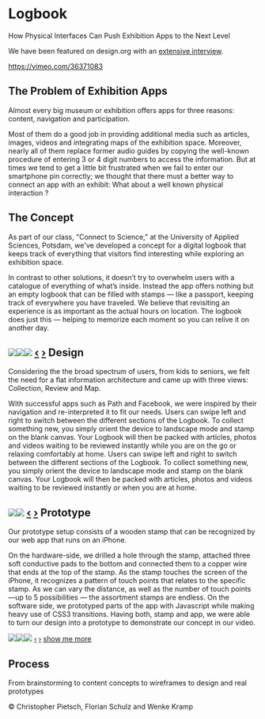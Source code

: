 # Logbook

How Physical Interfaces Can Push Exhibition Apps to the Next Level

We have been featured on design.org with an [extensive interview](http://design.org/blog/logbook-digital-stampbook-app-recording-experiences).

https://vimeo.com/36371083

The Problem of Exhibition Apps
------------------------------

Almost every big museum or exhibition offers apps for three reasons: content, navigation and participation.

 Most of them do a good job in providing additional media such as articles, images, videos and integrating maps of the exhibition space. Moreover, nearly all of them replace former audio guides by copying the well-known procedure of entering 3 or 4 digit numbers to access the information. But at times we tend to get a little bit frustrated when we fail to enter our smartphone pin correctly; we thought that there must a better way to connect an app with an exhibit: What about a well known physical interaction ?

  The Concept
-----------

As part of our class, "Connect to Science," at the University of Applied Sciences, Potsdam, we've developed a concept for a digital logbook that keeps track of everything that visitors find interesting while exploring an exhibition space.

 In contrast to other solutions, it doesn’t try to overwhelm users with a catalogue of everything of what’s inside. Instead the app offers nothing but an empty logbook that can be filled with stamps — like a passport, keeping track of everywhere you have traveled. We believe that revisiting an experience is as important as the actual hours on location. The logbook does just this — helping to memorize each moment so you can relive it on another day.

 ![](img/blocks/concept.png)![](img/blocks/Storyboard-1.jpg)![](img/blocks/Storyboard-2.jpg)   [‹](#storyCarousel) [›](#storyCarousel)  Design
------

Considering the the broad spectrum of users, from kids to seniors, we felt the need for a flat information architecture and came up with three views: Collection, Review and Map.

 With successful apps such as Path and Facebook, we were inspired by their navigation and re-interpreted it to fit our needs. Users can swipe left and right to switch between the different sections of the Logbook. To collect something new, you simply orient the device to landscape mode and stamp on the blank canvas. Your Logbook will then be packed with articles, photos and videos waiting to be reviewed instantly while you are on the go or relaxing comfortably at home. Users can swipe left and right to switch between the different sections of the Logbook. To collect something new, you simply orient the device to landscape mode and stamp on the blank canvas. Your Logbook will then be packed with articles, photos and videos waiting to be reviewed instantly or when you are at home.

 ![](img/blocks/overview.png)![](img/blocks/designstich.jpg)   [‹](#designCarousel) [›](#designCarousel)  Prototype
---------

Our prototype setup consists of a wooden stamp that can be recognized by our web app that runs on an iPhone.

 On the hardware-side, we drilled a hole through the stamp, attached three soft conductive pads to the bottom and connected them to a copper wire that ends at the top of the stamp. As the stamp touches the screen of the iPhone, it recognizes a pattern of touch points that relates to the specific stamp. As we can vary the distance, as well as the number of touch points —up to 5 possibilities — the assortment stamps are endless. On the software side, we prototyped parts of the app with Javascript while making heavy use of CSS3 transitions. Having both, stamp and app, we were able to turn our design into a prototype to demonstrate our concept in our video.

 ![](img/blocks/tech2.png)![](img/blocks/stamp-1.jpg)![](img/blocks/stamp-2.jpg)   [‹](#protoCarousel) [›](#protoCarousel) [show me more](#)

 Process
-------

From brainstorming to content concepts to wireframes to design and real prototypes


© Christopher Pietsch, Florian Schulz and Wenke Kramp
